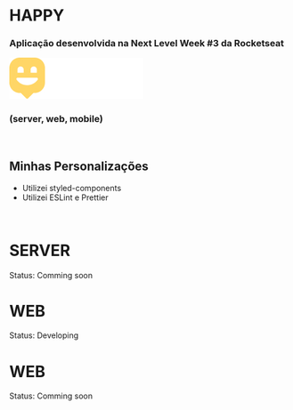 # HAPPY
### Aplicação desenvolvida na Next Level Week #3 da Rocketseat
![Logo](./web/src/assets/logo.jpg)
### (server, web, mobile)

<br />

## Minhas Personalizações
* Utilizei styled-components
* Utilizei ESLint e Prettier

<br />

# SERVER
Status: Comming soon

# WEB
Status: Developing

# WEB
Status: Comming soon